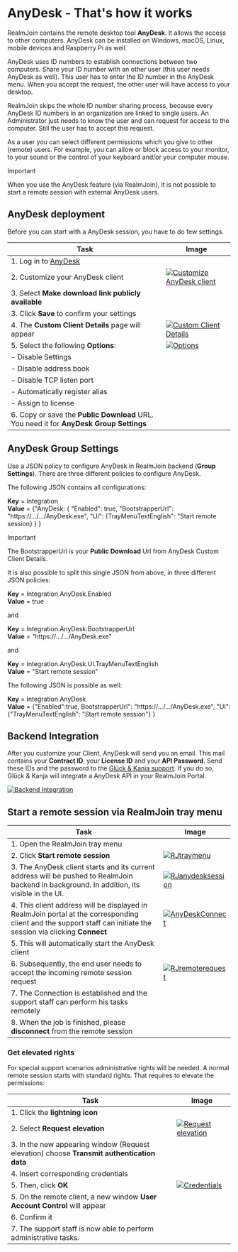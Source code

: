 
# AnyDesk - That's how it works

RealmJoin contains the remote desktop tool **AnyDesk**. It allows the access to other computers. AnyDesk can be installed on Windows, macOS, Linux, mobile devices and Raspberry Pi as well.

AnyDesk uses ID numbers to establish connections between two computers. Share your ID number with an other user (this user needs AnyDesk as well). This user has to enter the ID number in the AnyDesk menu. When you accept the request, the other user will have access to your desktop.

RealmJoin skips the whole ID number sharing process, because every AnyDesk ID numbers in an organization are linked to single users. An Administrator just needs to know the user and can request for access to the computer. Still the user has to accept this request.

As a user you can select different permissions which you give to other (remote) users. For example, you can allow or block access to your monitor, to your sound or the control of your keyboard and/or your computer mouse.

> [!IMPORTANT]
> When you use the AnyDesk feature (via RealmJoin), it is not possible to start a remote session with external AnyDesk users.

<!-- Folgende Erklärungen in einen eigenen Artikel oder in diesem Artikel belassen? -->

## AnyDesk deployment

Before you can start with a AnyDesk session, you have to do few settings.

| Task | Image |
| ---- | ----- |
| 1. Log in to [AnyDesk](https://my.anydesk.com/login) | |
| 2. Customize your AnyDesk client | [![Customize AnyDesk client](./media/anydesk7.png)](./media/anydesk7.png) |
| 3. Select **Make download link publicly available**
| 3. Click **Save** to confirm your settings | |
| 4. The **Custom Client Details** page will appear | [![Custom Client Details](./media/anydesk8.png)](./media/anydesk8.png) |
| 5. Select the following **Options**: | [![Options](./media/anydesk8_2.png)](./media/anydesk8_2.png) |
| - Disable Settings | |
| - Disable address book | |
| - Disable TCP listen port | |
| - Automatically register alias | |
| - Assign to license | |
| 6. Copy or save the **Public Download** URL. You need it for **AnyDesk Group Settings** | |

## AnyDesk Group Settings

Use a JSON policy to configure AnyDesk in RealmJoin backend (**Group Settings**). There are three different policies to configure AnyDesk.

The following JSON contains all configurations:

**Key** = Integration  
**Value** = {"AnyDesk: {
          "Enabled": true,
          "BootstrapperUrl": "https://.../.../AnyDesk.exe",
          "Ui": {TrayMenuTextEnglish": "Start remote session} } }

> [!IMPORTANT]
> The BootstrapperUrl is your **Public Download** Url from AnyDesk Custom Client Details.

It is also possible to split this single JSON from above, in three different JSON policies:

**Key** = Integration.AnyDesk.Enabled  
**Value** = true

and

**Key** = Integration.AnyDesk.BootstrapperUrl  
**Value** = "https://.../.../AnyDesk.exe"

and

**Key** = Integration.AnyDesk.UI.TrayMenuTextEnglish  
**Value** = "Start remote session"

The following JSON is possible as well:

**Key** = Integration.AnyDesk  
**Value** = {"Enabled":true, BootstrapperUrl": "https://.../.../AnyDesk.exe", "UI":{"TrayMenuTextEnglish": "Start remote session"} }

## Backend Integration

After you customize your Client, AnyDesk will send you an email. This mail contains your **Contract ID**, your **License ID** and your **API Password**. Send these IDs and the password to the [Glück & Kanja support](mailto:support@glueckkanja.com). If you do so, Glück & Kanja will integrate a AnyDesk API in your RealmJoin Portal.

[![Backend Integration](./media/anydesk9.png)](./media/anydesk9.png)

## Start a remote session via RealmJoin tray menu

| Task | Image |
| --- | --- |
| 1. Open the RealmJoin tray menu |  |
| 2. Click **Start remote session** | [![RJtraymenu](./media/anydesk1.png)](./media/anydesk1.png) |
| 3. The AnyDesk client starts and its current address will be pushed to RealmJoin backend in background. In addition, its visible in the UI. | [![RJanydesksession](./media/anydesk2.png)](./media/anydesk2.png) |
| 4. This client address will be displayed in RealmJoin portal at the corresponding client and the support staff can initiate the session via clicking **Connect** | [![AnyDeskConnect](./media/anydesk3.png)](./media/anydesk3.png) |
| 5. This will automatically start the AnyDesk client | |
| 6. Subsequently, the end user needs to accept the incoming remote session request | [![RJremoterequest](./media/anydesk4.png)](./media/anydesk4.png) |
| 7. The Connection is established and the support staff can perform his tasks remotely |
| 8. When the job is finished, please **disconnect** from the remote session |

### Get elevated rights

For special support scenarios administrative rights will be needed. A normal remote session starts with standard rights. That requires to elevate the permissions:

| Task | Image |
| ---- | ----- |
| 1. Click the **lightning icon** | |
| 2. Select **Request elevation** | [![Request elevation](./media/anydesk5.png)](./media/anydesk5.png) |
| 3. In the new appearing window (Request elevation) choose **Transmit authentication data** | |
| 4. Insert corresponding credentials | |
| 5. Then, click **OK** | [![Credentials](./media/anydesk6.png)](./media/anydesk6.png) |
| 5. On the remote client, a new window **User Account Control** will appear | |
| 6. Confirm it | |
| 7. The support staff is now able to perform administrative tasks. | |

